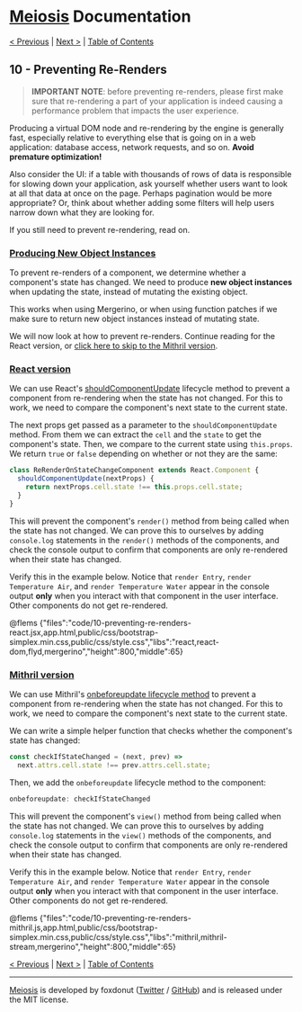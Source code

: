 # [Meiosis](https://meiosis.js.org) Documentation

[< Previous](09-nesting.html) |
[Next >](11-the-meiosis-pattern.html) |
[Table of Contents](toc.html)

## 10 - Preventing Re-Renders

> **IMPORTANT NOTE**: before preventing re-renders, please first make sure that re-rendering a part
of your application is indeed causing a performance problem that impacts the user experience.

Producing a virtual DOM node and re-rendering by the engine is generally fast, especially relative
to everything else that is going on in a web application: database access, network requests, and so
on. **Avoid premature optimization!**

Also consider the UI: if a table with thousands of rows of data is responsible for slowing down your
application, ask yourself whether users want to look at all that data at once on the page. Perhaps
pagination would be more appropriate? Or, think about whether adding some filters will help users
narrow down what they are looking for.

If you still need to prevent re-rendering, read on.

<a name="producing_new_object_instances"></a>
### [Producing New Object Instances](#producing_new_object_instances)

To prevent re-renders of a component, we determine whether a component's state has changed. We need
to produce **new object instances** when updating the state, instead of mutating the existing
object.

This works when using Mergerino, or when using function patches if we make sure to return new object
instances instead of mutating state.

We will now look at how to prevent re-renders. Continue reading for the React version, or
[click here to skip to the Mithril version](#mithril_prevent_re_render).

<a name="react_version"></a>
### [React version](#react_version)

We can use React's
[shouldComponentUpdate](https://reactjs.org/docs/react-component.html#shouldcomponentupdate)
lifecycle method to prevent a component from re-rendering when the state has not changed. For
this to work, we need to compare the component's next state to the current state.

The next props get passed as a parameter to the `shouldComponentUpdate` method. From them we can
extract the `cell` and the `state` to get the component's state. Then, we compare to the current
state using `this.props`. We return `true` or `false` depending on whether or not they are the same:

```js
class ReRenderOnStateChangeComponent extends React.Component {
  shouldComponentUpdate(nextProps) {
    return nextProps.cell.state !== this.props.cell.state;
  }
}
```

This will prevent the component's `render()` method from being called when the state has not
changed. We can prove this to ourselves by adding `console.log` statements in the `render()` methods
of the components, and check the console output to confirm that components are only re-rendered when
their state has changed.

Verify this in the example below. Notice that `render Entry`, `render Temperature Air`, and `render
Temperature Water` appear in the console output **only** when you interact with that component in
the user interface. Other components do not get re-rendered.

@flems {"files":"code/10-preventing-re-renders-react.jsx,app.html,public/css/bootstrap-simplex.min.css,public/css/style.css","libs":"react,react-dom,flyd,mergerino","height":800,"middle":65}

<a name="mithril_prevent_re_render"></a>
### [Mithril version](#mithril_prevent_re_render)

We can use Mithril's
[onbeforeupdate lifecycle method](https://mithril.js.org/lifecycle-methods.html#onbeforeupdate)
to prevent a component from re-rendering when the state has not changed. For this to work, we
need to compare the component's next state to the current state.

We can write a simple helper function that checks whether the component's state has changed:

```js
const checkIfStateChanged = (next, prev) =>
  next.attrs.cell.state !== prev.attrs.cell.state;
```

Then, we add the `onbeforeupdate` lifecycle method to the component:

```js
onbeforeupdate: checkIfStateChanged
```

This will prevent the component's `view()` method from being called when the state has not changed.
We can prove this to ourselves by adding `console.log` statements in the `view()` methods of the
components, and check the console output to confirm that components are only re-rendered when their
state has changed.

Verify this in the example below. Notice that `render Entry`, `render Temperature Air`, and `render
Temperature Water` appear in the console output **only** when you interact with that component in
the user interface. Other components do not get re-rendered.

@flems {"files":"code/10-preventing-re-renders-mithril.js,app.html,public/css/bootstrap-simplex.min.css,public/css/style.css","libs":"mithril,mithril-stream,mergerino","height":800,"middle":65}

[< Previous](09-nesting.html) |
[Next >](11-the-meiosis-pattern.html) |
[Table of Contents](toc.html)

-----

[Meiosis](https://meiosis.js.org) is developed by foxdonut ([Twitter](http://twitter.com/foxdonut00) /
[GitHub](https://github.com/foxdonut)) and is released under the MIT license.
